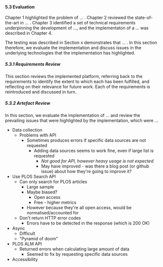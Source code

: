 #### 5.3 Evaluation

Chapter 1 highlighted the problem of ... . Chapter 2 reviewed the state-of-the-art in ... . Chapter 3 identified a set of technical requirements underpinning the development of ..., and the implementaton of a ... was described in Chapter 4.

The testing was described in Section x demonstrates that ... . In this section therefore, we evaluate the implementation and discuss issues in the underlying technologies that the implementation has highlighted.

##### 5.3.1 Requirements Review

This section reviews the implemented platform, referring back to the requirements to identify the extent to which each has been fulfilled, and reflecting on their relevance for future work. Each of the requirements is reintroduced and discussed in turn. 

<!-- Refer back to each specified requirement and discuss -->

##### 5.3.2 Artefact Review

In this section, we evaluate the implementation of ... and review the prevailing issues that were highlighted by the implementation, which were ...

* Data collection
	* Problems with API
		* Sometimes produces errors if specific data sources are not requested
			* Adding data sources seems to work fine, even if large list is requested
				* _Not good for API, however heavy usage is not expected_
				* May have improved - was there a blog post (or github issue) about how they're going to improve it?
* Use PLOS Search API
	* Can only search for PLOS articles
		* Large sample
		* Maybe biased?
			* Open access
			* Free - higher metrics
		* However because they're all open access, would be normalised/accounted for
	* Don't return HTTP error codes
		* Errors have to be detected in the response (which is 200 OK)
* Async
	* Difficult
	* "Pyramid of doom"
* PLOS ALM API
	* Returned errors when calculating large amount of data
		* Seemed to fix by requesting specific data sources
* Accessibility